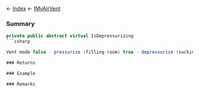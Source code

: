 ← [Index](Api-Index) ← [IMyAirVent](SpaceEngineers.Game.ModAPI.Ingame.IMyAirVent)

### Summary

```csharp
private public abstract virtual IsDepressurizing
```csharp

Vent mode false - pressurize (filling room) true - depressurize (sucking air out)

### Returns

### Example

### Remarks

